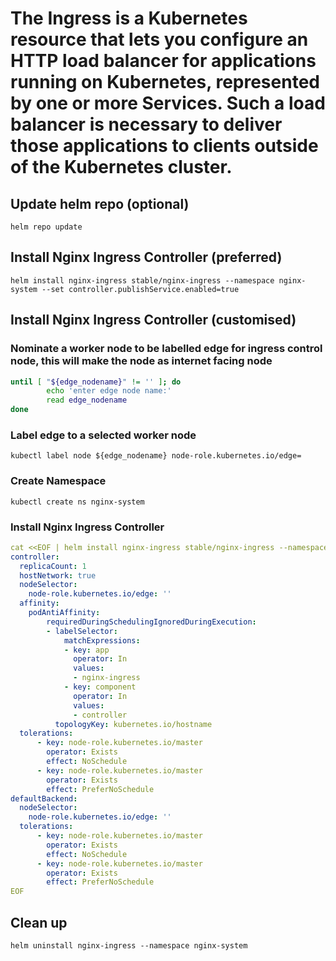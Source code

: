 # The Ingress is a Kubernetes resource that lets you configure an HTTP load balancer for applications running on Kubernetes, represented by one or more Services. Such a load balancer is necessary to deliver those applications to clients outside of the Kubernetes cluster.

## Update helm repo (optional)
```helm repo update```
## Install Nginx Ingress Controller (preferred)
```helm install nginx-ingress stable/nginx-ingress --namespace nginx-system --set controller.publishService.enabled=true```
## Install Nginx Ingress Controller (customised)
### Nominate a worker node to be labelled edge for ingress control node, this will make the node as internet facing node
```bash
until [ "${edge_nodename}" != '' ]; do
        echo 'enter edge node name:'
        read edge_nodename
done
```
### Label edge to a selected worker node
```kubectl label node ${edge_nodename} node-role.kubernetes.io/edge=```
### Create Namespace
```kubectl create ns nginx-system```
### Install Nginx Ingress Controller
```yaml
cat <<EOF | helm install nginx-ingress stable/nginx-ingress --namespace nginx-system -f -
controller:
  replicaCount: 1
  hostNetwork: true
  nodeSelector:
    node-role.kubernetes.io/edge: ''
  affinity:
    podAntiAffinity:
        requiredDuringSchedulingIgnoredDuringExecution:
        - labelSelector:
            matchExpressions:
            - key: app
              operator: In
              values:
              - nginx-ingress
            - key: component
              operator: In
              values:
              - controller
          topologyKey: kubernetes.io/hostname
  tolerations:
      - key: node-role.kubernetes.io/master
        operator: Exists
        effect: NoSchedule
      - key: node-role.kubernetes.io/master
        operator: Exists
        effect: PreferNoSchedule
defaultBackend:
  nodeSelector:
    node-role.kubernetes.io/edge: ''
  tolerations:
      - key: node-role.kubernetes.io/master
        operator: Exists
        effect: NoSchedule
      - key: node-role.kubernetes.io/master
        operator: Exists
        effect: PreferNoSchedule
EOF
```
## Clean up
```helm uninstall nginx-ingress --namespace nginx-system```
